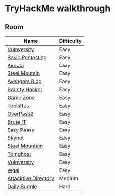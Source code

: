 # TryHackMe walkthrough
## Room
| Name | Difficulty| 
| -------------- | :--------- |
|[Vulnversity](https://github.com/LNB283/THM/blob/main/EASY/Vulnversity/Vulnversity_Walkthrough.md)|Easy|
|[Basic Pentesting](https://github.com/LNB283/THM/blob/main/EASY/Basic%20Pentesting/Basic_Pentesting_Walkthrough.md)|Easy|
|[Kenobi](https://github.com/LNB283/THM/blob/main/EASY/Kenobi/Kenobi_wlakthrough.md)|Easy|
|[Steel Moutain](https://github.com/LNB283/THM/blob/main/EASY/Steel%20Mountain/Steel_Mountain_Walkthrough.md)|Easy|
|[Avengers Blog](https://github.com/LNB283/THM/blob/main/EASY/Avengers%20Blog/Avengers_Blog_Walkthrough.md)|Easy|
|[Bounty Hacker](https://github.com/LNB283/THM/blob/main/EASY/Bounty%20Hacker/Bounty_Hacker.md)|Easy|
|[Game Zone](https://github.com/LNB283/THM/blob/main/EASY/GameZone/GameZone_Walkthrough.md)|Easy|
|[ToolsRus](https://github.com/LNB283/THM/blob/main/EASY/ToolsRus/ToolsRus_Walkthrough.md)|Easy|
|[OverPass2](https://github.com/LNB283/THM/blob/main/EASY/Overpass2/Overpass2_Walkthrough.md)|Easy|
|[Brute IT](https://github.com/LNB283/THM/blob/main/EASY/Brute%20It/Brute_It_Walkthrough.md)|Easy|
|[Easy Peasy](https://github.com/LNB283/THM/blob/main/EASY/Easy%20Peasy/Easy_Peasy_Walkthrough.md)|Easy|
|[Skynet](https://github.com/LNB283/THM/blob/main/EASY/Skynet/Skynet_Wlakthrough.md)|Easy|
|[Steel Mountain](https://github.com/LNB283/THM/blob/main/EASY/Steel%20Mountain/Steel_Mountain_Walkthrough.md)|Easy|
|[Tomghost](https://github.com/LNB283/THM/blob/main/EASY/Tomghost/Tomghost_walkthrough.md)|Easy|
|[Vulnversity](https://github.com/LNB283/THM/blob/main/EASY/Vulnversity/Vulnversity_Walkthrough.md)|Easy|
|[Wgel](https://github.com/LNB283/THM/blob/main/EASY/Wgel/Wgel_walkthrough.md)|Easy|
|[Attacktive Directory](https://github.com/LNB283/THM/blob/main/MEDIUM/Attacktive%20Directory/Attacktive_Directory_Walkthrough.md)|Medium|
|[Daily Buggle](https://github.com/LNB283/THM/blob/main/HARD/Daily%20Bugle/Daily_Bugle_Walkthrough.md)|Hard|

